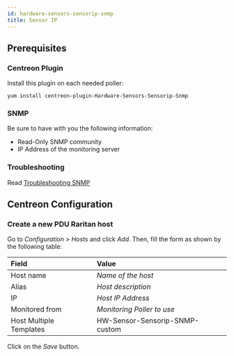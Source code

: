 ```yaml
---
id: hardware-sensors-sensorip-snmp
title: Sensor IP
---
```


## Prerequisites

### Centreon Plugin

Install this plugin on each needed poller:

``` shell
yum install centreon-plugin-Hardware-Sensors-Sensorip-Snmp
```

### SNMP

Be sure to have with you the following information:

  - Read-Only SNMP community
  - IP Address of the monitoring server

### Troubleshooting

Read [Troubleshooting
SNMP](../tutorials/troubleshooting-plugins#snmp-checks)

## Centreon Configuration

### Create a new PDU Raritan host

Go to *Configuration \> Hosts* and click *Add*. Then, fill the form as shown by
the following table:

| Field                                | Value                          |
| :----------------------------------- | :----------------------------- |
| Host name                            | *Name of the host*             |
| Alias                                | *Host description*             |
| IP                                   | *Host IP Address*              |
| Monitored from                       | *Monitoring Poller to use*     |
| Host Multiple Templates              | HW-Sensor-Sensorip-SNMP-custom |

Click on the *Save* button.

